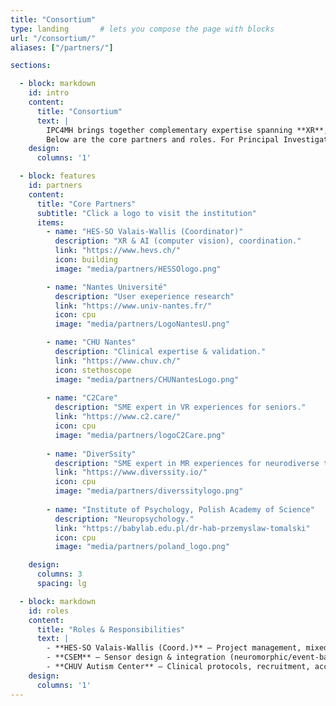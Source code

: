 ```yaml
---
title: "Consortium"
type: landing       # lets you compose the page with blocks
url: "/consortium/"
aliases: ["/partners/"]

sections:

  - block: markdown
    id: intro
    content:
      title: "Consortium"
      text: |
        IPC4MH brings together complementary expertise spanning **XR**, **sensing**, **AI/analytics**, and **clinical validation**.
        Below are the core partners and roles. For Principal Investigators, see the *Team* section.
    design:
      columns: '1'

  - block: features
    id: partners
    content:
      title: "Core Partners"
      subtitle: "Click a logo to visit the institution"
      items:
        - name: "HES-SO Valais-Wallis (Coordinator)"
          description: "XR & AI (computer vision), coordination."
          link: "https://www.hevs.ch/"
          icon: building
          image: "media/partners/HESSOlogo.png"

        - name: "Nantes Université"
          description: "User exeperience research"
          link: "https://www.univ-nantes.fr/"
          icon: cpu
          image: "media/partners/LogoNantesU.png"

        - name: "CHU Nantes"
          description: "Clinical expertise & validation."
          link: "https://www.chuv.ch/"
          icon: stethoscope
          image: "media/partners/CHUNantesLogo.png"
        
        - name: "C2Care"
          description: "SME expert in VR experiences for seniors."
          link: "https://www.c2.care/"
          icon: cpu
          image: "media/partners/logoC2Care.png"
        
        - name: "DiverSsity"
          description: "SME expert in MR experiences for neurodiverse teens."
          link: "https://www.diverssity.io/"
          icon: cpu
          image: "media/partners/diverssitylogo.png"
        
        - name: "Institute of Psychology, Polish Academy of Science"
          description: "Neuropsychology."
          link: "https://babylab.edu.pl/dr-hab-przemyslaw-tomalski"
          icon: cpu
          image: "media/partners/poland_logo.png"

    design:
      columns: 3
      spacing: lg

  - block: markdown
    id: roles
    content:
      title: "Roles & Responsibilities"
      text: |
        - **HES-SO Valais-Wallis (Coord.)** — Project management, mixed reality environments, computer vision pipelines, data governance.
        - **CSEM** — Sensor design & integration (neuromorphic/event-based eye tracking), hardware–software interfaces.
        - **CHUV Autism Center** — Clinical protocols, recruitment, acceptability & safety, clinical validation.
    design:
      columns: '1'
---
```


